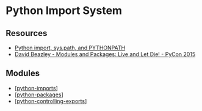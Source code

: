 # Python Import System

Resources
---

- [Python import, sys.path, and PYTHONPATH](https://www.devdungeon.com/content/python-import-syspath-and-pythonpath-tutorial)
- [David Beazley - Modules and Packages: Live and Let Die! - PyCon 2015][1]

<!-- Links -->
[1]: https://www.youtube.com/watch?v=0oTh1CXRaQ0

Modules
---

- [[python-imports]]
- [[python-packages]]
- [[python-controlling-exports]]

[//begin]: # "Autogenerated link references for markdown compatibility"
[python-imports]: python-imports.md "Python Imports"
[python-packages]: python-packages.md "Python Packages"
[python-controlling-exports]: python-controlling-exports.md "Python Controlling Exports"
[//end]: # "Autogenerated link references"